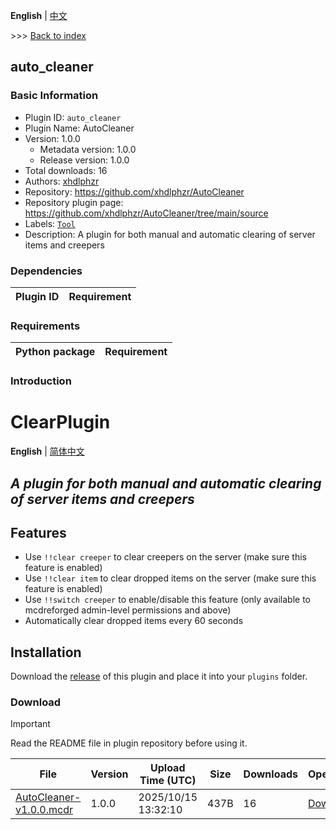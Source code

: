 **English** | [中文](readme-zh_cn.md)

\>\>\> [Back to index](/readme.md)

## auto_cleaner

### Basic Information

- Plugin ID: `auto_cleaner`
- Plugin Name: AutoCleaner
- Version: 1.0.0
  - Metadata version: 1.0.0
  - Release version: 1.0.0
- Total downloads: 16
- Authors: [xhdlphzr](https://github.com/xhdlphzr)
- Repository: https://github.com/xhdlphzr/AutoCleaner
- Repository plugin page: https://github.com/xhdlphzr/AutoCleaner/tree/main/source
- Labels: [`Tool`](/labels/tool/readme.md)
- Description: A plugin for both manual and automatic clearing of server items and creepers

### Dependencies

| Plugin ID | Requirement |
| --- | --- |

### Requirements

| Python package | Requirement |
| --- | --- |

### Introduction

# ClearPlugin

**English** | [简体中文](https://github.com/xhdlphzr/AutoCleaner/tree/main/source/README_zh_cn.md)

## _A plugin for both manual and automatic clearing of server items and creepers_

## Features

- Use `!!clear creeper` to clear creepers on the server (make sure this feature is enabled)
- Use `!!clear item` to clear dropped items on the server (make sure this feature is enabled)
- Use `!!switch creeper` to enable/disable this feature (only available to mcdreforged admin-level permissions and above)
- Automatically clear dropped items every 60 seconds

## Installation

Download the [release](https://github.com/xhdlphzr/ClearPlugin/releases) of this plugin and place it into your `plugins` folder.

### Download

> [!IMPORTANT]
> Read the README file in plugin repository before using it.

| File | Version | Upload Time (UTC) | Size | Downloads | Operations |
| --- | --- | --- | --- | --- | --- |
| [AutoCleaner-v1.0.0.mcdr](https://github.com/xhdlphzr/AutoCleaner/releases/tag/v1.0.0) | 1.0.0 | 2025/10/15 13:32:10 | 437B | 16 | [Download](https://github.com/xhdlphzr/AutoCleaner/releases/download/v1.0.0/AutoCleaner-v1.0.0.mcdr) |

